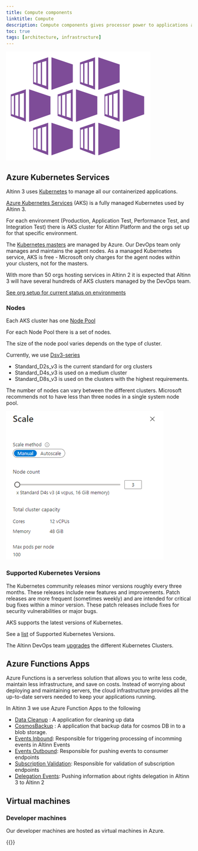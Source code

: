 ```yaml
---
title: Compute components
linktitle: Compute
description: Compute components gives processor power to applications and software.
toc: true
tags: [architecture, infrastructure]
---
```


![Azure Kubernetes Services](akslogo.png "AKS Logo")

## Azure Kubernetes Services

Altinn 3 uses [Kubernetes](https://kubernetes.io/docs/concepts/overview/what-is-kubernetes/) to manage all our containerized applications.

[Azure Kubernetes Services](https://azure.microsoft.com/nb-no/services/kubernetes-service/) (AKS) is a fully managed Kubernetes used by Altinn 3.

For each environment (Production, Application Test, Performance Test, and Integration Test) there is AKS cluster for Altinn Platform and the
orgs set up for that specific environment.

The [Kubernetes masters](https://kubernetes.io/docs/concepts/overview/components/#kube-controller-manager) are managed by Azure. 
Our DevOps team only manages and maintains the agent nodes. As a managed Kubernetes service,
AKS is free - Microsoft only charges for the agent nodes within your clusters, not for the masters.

With more than 50 orgs hosting services in Altinn 2 it is expected that Altinn 3 will have several hundreds of 
AKS clusters managed by the DevOps team. 

[See org setup for current status on environments](https://github.com/Altinn/altinn-cdn/blob/master/orgs/altinn-orgs.json)

### Nodes

Each AKS cluster has one [Node Pool](https://docs.microsoft.com/en-us/azure/aks/use-multiple-node-pools)

For each Node Pool there is a set of nodes.

The size of the node pool varies depends on the type of cluster.

Currently, we use [Dsv3-series](https://docs.microsoft.com/en-us/azure/virtual-machines/dv3-dsv3-series#dsv3-series)

- Standard_D2s_v3 is the current standard for org clusters
- Standard_D4s_v3 is used on a medium cluster
- Standard_D8s_v3 is used on the clusters with the highest requirements.

The number of nodes can vary between the different clusters. Microsoft recommends not to have less than three nodes in
a single system node pool.

![Azure Kubernetes Services](scale.png "Node scaling")

### Supported Kubernetes Versions

The Kubernetes community releases minor versions roughly every three months.
These releases include new features and improvements. Patch releases are more frequent (sometimes weekly) and are intended for 
critical bug fixes within a minor version. These patch releases include fixes for security vulnerabilities or major bugs.

AKS supports the latest versions of Kubernetes.  

See a [list](https://docs.microsoft.com/en-us/azure/aks/supported-kubernetes-versions) of Supported Kubernetes Versions.

The Altinn DevOps team [upgrades](https://docs.microsoft.com/nb-no/azure/aks/upgrade-cluster) the different Kubernetes Clusters. 

## Azure Functions Apps

Azure Functions is a serverless solution that allows you to write less code, maintain less infrastructure, and save on costs. 
Instead of worrying about deploying and maintaining servers, the cloud infrastructure provides all the up-to-date servers needed to keep your applications running.

In Altinn 3 we use Azure Function Apps to the following

- [Data Cleanup](https://github.com/Altinn/altinn-storage/tree/main/src/DataCleanup) : A application for cleaning up data
- [CosmosBackup](https://github.com/Altinn/altinn-storage/tree/main/src/CosmosBackup)  : A application that backup data for cosmos DB in to a blob storage.
- [Events Inbound](https://github.com/Altinn/altinn-events/blob/main/src/Events.Functions/EventsInbound.cs): Responsible for triggering processing of incomming events in Altinn Events
- [Events Outbound](https://github.com/Altinn/altinn-events/blob/main/src/Events.Functions/EventsOutbound.cs): Responsible for pushing events to consumer endpoints
- [Subscription Validation](https://github.com/Altinn/altinn-events/blob/main/src/Events.Functions/SubscriptionValidation.cs): Responsible for validation of subscription endpoints
- [Delegation Events](https://github.com/Altinn/altinn-authorization/blob/main/src/Functions/DelegationEvents.cs): Pushing information about rights delegation in Altinn 3 to Altinn 2

## Virtual machines

### Developer machines

Our developer machines are hosted as virtual machines in Azure.

{{<children>}}
